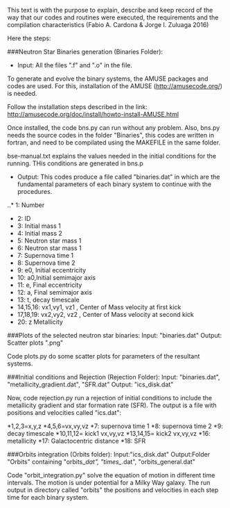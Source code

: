 This text is with the purpose to explain, describe and keep record of the way that our codes and routines were executed, the requirements and the compilation characteristics (Fabio A. Cardona & Jorge I. Zuluaga 2016)

Here the steps:

###Neutron Star Binaries generation (Binaries Folder):
- Input: All the files ".f" and ".o" in the file.


To generate and evolve the binary systems, the AMUSE packages and codes are used. For this, installation of the AMUSE (http://amusecode.org/) is needed.

Follow the installation steps described in the link:
http://amusecode.org/doc/install/howto-install-AMUSE.html

Once installed, the code bns.py can run without any problem. Also, bns.py needs the source codes in the folder "Binaries", this codes are written in fortran, and need to be compilated using the MAKEFILE in the same folder.

bse-manual.txt explains the values needed in the initial conditions for the running. THis conditions are generated in bns.p

- Output:
This codes produce a file called "binaries.dat" in which are the fundamental parameters of each binary system to continue with the procedures.

..* 1: Number
- 2: ID
- 3: Initial mass 1
- 4: Initial mass 2
- 5: Neutron star mass 1
- 6: Neutron star mass 1
- 7: Supernova time 1
- 8: Supernova time 2
- 9: e0, Initial eccentricity
- 10: a0,Initial semimajor axis
- 11: e, Final eccentricity
- 12: a, Final semimajor axis
- 13: t, decay timescale
- 14,15,16: vx1,vy1, vz1 , Center of Mass velocity at first kick
- 17,18,19: vx2,vy2, vz2 , Center of Mass velocity at second kick
- 20: z Metallicity


###Plots of the selected neutron star binaries:
Input: "binaries.dat"
Output: Scatter plots ".png"

Code plots.py do some scatter plots for parameters of the resultant systems. 


###Initial conditions and Rejection (Rejection Folder):
Input: "binaries.dat", "metallicity_gradient.dat", "SFR.dat"
Output: "ics_disk.dat"

Now, code rejection.py run a rejection of initial conditions to include the  metallicity gradient and star formation rate (SFR). The output is a file with positions and velocities called "ics.dat":

*1,2,3=x,y,z
*4,5,6=vx,vy,vz
*7: supernova time 1
*8: supernova time 2
*9: decay timescale
*10,11,12= kick1 vx,vy,vz
*13,14,15= kick2 vx,vy,vz
*16: metallicity
*17: Galactocentric distance
*18: SFR


###Orbits integration (Orbits folder):
Input:"ics_disk.dat"
Output:Folder "Orbits" containing "orbits_*dat", "times_*.dat", "orbits_general.dat"

Code "orbit_integration.py" solve the equation of motion in different time intervals. The motion is under potential for a Milky Way galaxy.
The run output in directory called "orbits" the positions and velocities in each step time for each binary system. 



